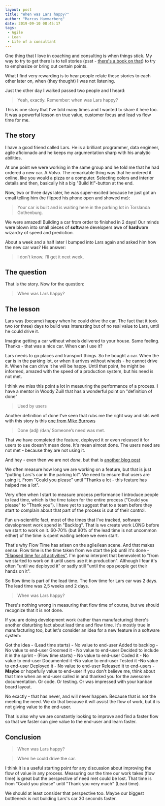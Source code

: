 ```yaml
---
layout: post
title: "When was Lars happy?"
author: "Marcus Hammarberg"
date: 2019-09-10 08:45:17
tags:
 - Agile
 - Lean
 - Life of a consultant
---
```


One thing that I love in coaching and consulting is when things stick. My way to try to get there is to tell stories (psst - [there's a book on that](https://www.amazon.com/Made-Stick-Ideas-Survive-Others/dp/1400064287/ref=sr_1_1?keywords=made+to+stick&qid=1568215827&s=gateway&sr=8-1)) to try to emphasize or bring out certain points.

What I find very rewarding is to hear people relate these stories to each other later on, when (they thought) I was not listening.

Just the other day I walked passed two people and I heard:

> Yeah, exactly. Remember: when was Lars happy?

This is one story that I've told many times and I wanted to share it here too. It was a powerful lesson on true value, customer focus and lead vs flow time for me.

<!-- excerpt-end -->

## The story

I have a good friend called Lars. He is a brilliant programmer, data engineer, agile aficionado and he keeps my argumentation sharp with his analytic abilities.

At one point we were working in the same group and he told me that he had ordered a new car. A Volvo. The remarkable thing was that he ordered it online, like you would a pizza or a computer. Selecting colors and interior details and then, basically hit a big "Build It!"-button at the end.

Now, two or three days later, he was super-excited because he just got an email telling him (he flipped his phone open and showed me):

> Your car is built and is waiting here in the parking lot in Torslanda Gothenburg.

We were amazed! Building a car from order to finished in 2 days! Our minds were blown into small pieces of **soft**ware developers awe of **hard**ware wizardry of speed and prediction.

About a week and a half later I bumped into Lars again and asked him how the new car was? His answer:

> I don't know. I'll get it next week.

## The question

That is the story. Now for the question:

> When was Lars happy?

## The lesson

Lars was (became) happy when he could drive the car. The fact that it took two (or three) days to build was interesting but of no real value to Lars, until he could drive it.

Imagine getting a car without wheels delivered to your house. Same feeling. Thanks - that was a nice car. When can I use it?

Lars needs to go places and transport things. So he bought a car. When the car is in the parking lot, or when it arrives without wheels - he cannot drive it. When he can drive it he will be happy. Until that point, he might be informed, amazed with the speed of a production system, but his need is not met.

I think we miss this point a lot in measuring the performance of a process. I have a mentor in Woody Zuill that has a wonderful point on "definition of done"

> Used by users

Another definition of done I've seen that rubs me the right way and sits well with this story is this [one from Mike Burrows](https://www.agendashift.com/done)

> Done (adj) /dʌn/
> Someone’s need was met.

That we have completed the feature, deployed it or even released it for users to use doesn't mean done. It's mean almost done. The users need are not met - because they are not using it.

And hey - even then we are not *done*, but that is [another blog post](https://www.marcusoft.net/2017/02/comments-on-board-practices-3.html)

We often measure how long we are working on a feature, but that is just "putting Lars's car in the parking lot". We need to ensure that users are using it. From "Could you please" until "Thanks a lot - this feature has helped me a lot".

Very often when I start to measure process performance I introduce people to lead time, which is the time taken for the entire process ("Could you please" to "Thank you").
I have yet to suggest that to a team before they start to complain about that part of the process is out of their control.

Fun un-scientific fact, most of the times that I've tracked, software development work spend in "Backlog". That is we create work LONG before we start to work on it. 60-70% (but 90% of the lead time is not uncommon either) of the time is spent waiting before we even start.

That's why Flow Time has arisen on the agile/lean scene. And that makes sense: Flow time is the time taken from we start the job until it's done - ["Elapsed time for all activities"](https://ddegrandis.com/flow-metrics-how-to-get-started-measuring-your-value-streams/). I'm gonna interpret that benevolent to "from we started to work on it until users use it in production". Although I fear it's often "until we deployed it" or sadly still "until the ops people get their hands on it".

So flow time is part of the lead time. The flow time for Lars car was 2 days. The lead time was 2,5 weeks and 2 days.

> When was Lars happy?

There's nothing wrong in measuring that flow time of course, but we should recognize that it is not done.

If you are doing development work (rather than manufacturing) there's another disturbing fact about lead time and flow time. It's mostly true in manufacturing too, but let's consider an idea for a new feature in a software system:

Got the idea - (Lead time starts) - No value to end-user
Added to backlog - No value to end-user
Groomed it - No value to end-user
Decided to include it in the sprint - (Flow time starts) - No value to end-user
Coded it - No value to end-user
Documented it -No value to end-user
Tested it -No value to end-user
Deployed it - No value to end-user
Released it to end-users - **Maybe** or hopefully value to end-user
If you don't believe me, think about that time when an end-user called in and thanked you for the awesome documentation. Or code. Or testing. Or was impressed with your kanban board layout.

No exactly - that has never, and will never happen. Because that is not the meeting the need. We do that because it will assist the flow of work, but it is not giving value to the end-user.

That is also why we are constantly looking to improve and find a faster flow so that we faster can give value to the end-user and learn faster.

## Conclusion

> When was Lars happy?

> When he could drive the car.

I think it is a useful starting point for any discussion about improving the flow of value in any process. Measuring our the time our work takes (flow time) is great but the perspective of need met could be lost. That time is from "Could you please" until "Thank you very much" (Lead time).

We should at least consider that perspective too. Maybe our biggest bottleneck is not building Lars's car 30 seconds faster.
